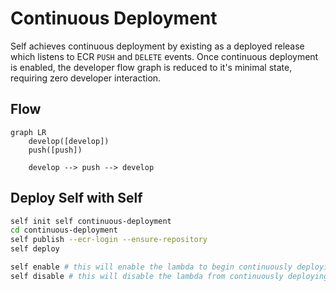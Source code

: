 # Continuous Deployment

Self achieves continuous deployment by existing as a deployed release which listens to ECR `PUSH` and `DELETE` events. Once continuous deployment is enabled, the developer flow graph is reduced to it's minimal state, requiring zero developer interaction.

## Flow

```mermaid
graph LR
    develop([develop])
    push([push])

    develop --> push --> develop
```

## Deploy Self with Self

```bash
self init self continuous-deployment
cd continuous-deployment
self publish --ecr-login --ensure-repository
self deploy

self enable # this will enable the lambda to begin continuously deploying.
self disable # this will disable the lambda from continuously deploying.
```






